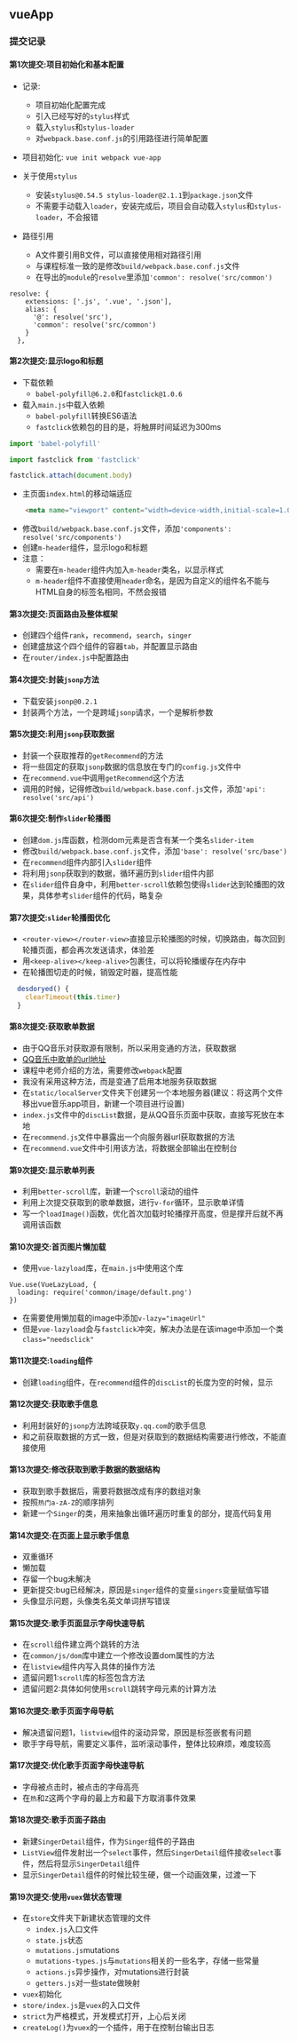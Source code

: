 ## vueApp
### 提交记录
#### 第1次提交:项目初始化和基本配置
+ 记录: 
  + 项目初始化配置完成
  + 引入已经写好的`stylus`样式
  + 载入`stylus`和`stylus-loader`
  + 对`webpack.base.conf.js`的引用路径进行简单配置
+ 项目初始化: `vue init webpack vue-app`
+ 关于使用`stylus`
  + 安装`stylus@0.54.5 stylus-loader@2.1.1`到`package.json`文件
  + 不需要手动载入`loader`，安装完成后，项目会自动载入`stylus`和`stylus-loader`，不会报错

+ 路径引用
  + A文件要引用B文件，可以直接使用相对路径引用
  + 与课程标准一致的是修改`build/webpack.base.conf.js`文件
  + 在导出的`module`的`resolve`里添加`'common': resolve('src/common')`
```
resolve: {
    extensions: ['.js', '.vue', '.json'],
    alias: {
      '@': resolve('src'),
      'common': resolve('src/common')
    }
  },
```
#### 第2次提交:显示logo和标题
+ 下载依赖
  + `babel-polyfill@6.2.0`和`fastclick@1.0.6`
+ 载入`main.js`中载入依赖
  + `babel-polyfill`转换ES6语法
  + `fastclick`依赖包的目的是，将触屏时间延迟为300ms
```javascript
import 'babel-polyfill'

import fastclick from 'fastclick'

fastclick.attach(document.body)
```
+ 主页面`index.html`的移动端适应
```html
    <meta name="viewport" content="width=device-width,initial-scale=1.0,maximum-scale=1.0,minimum-scale=1.0,user-scalable=no">
```
+ 修改`build/webpack.base.conf.js`文件，添加`'components': resolve('src/components')`
+ 创建`m-header`组件，显示logo和标题
+ 注意：
  + 需要在`m-header`组件内加入`m-header`类名，以显示样式
  + `m-header`组件不直接使用`header`命名，是因为自定义的组件名不能与HTML自身的标签名相同，不然会报错

#### 第3次提交:页面路由及整体框架
+ 创建四个组件`rank`，`recommend`，`search`，`singer`
+ 创建盛放这个四个组件的容器`tab`，并配置显示路由
+ 在`router/index.js`中配置路由

#### 第4次提交:封装`jsonp`方法
+ 下载安装`jsonp@0.2.1`
+ 封装两个方法，一个是跨域`jsonp`请求，一个是解析参数

#### 第5次提交:利用`jsonp`获取数据
+ 封装一个获取推荐的`getRecommend`的方法
+ 将一些固定的获取`jsonp`数据的信息放在专门的`config.js`文件中
+ 在`recommend.vue`中调用`getRecommend`这个方法
+ 调用的时候，记得修改`build/webpack.base.conf.js`文件，添加`'api': resolve('src/api')`

#### 第6次提交:制作`slider`轮播图
+ 创建`dom.js`库函数，检测dom元素是否含有某一个类名`slider-item`
+ 修改`build/webpack.base.conf.js`文件，添加`'base': resolve('src/base')`
+ 在`recommend`组件内部引入`slider`组件
+ 将利用`jsonp`获取到的数据，循环遍历到`slider`组件内部
+ 在`slider`组件自身中，利用`better-scroll`依赖包使得`slider`达到轮播图的效果，具体参考`slider`组件的代码，略复杂

#### 第7次提交:`slider`轮播图优化
+ `<router-view></router-view>`直接显示轮播图的时候，切换路由，每次回到轮播页面，都会再次发送请求，体验差
+ 用`<keep-alive></keep-alive>`包裹住，可以将轮播缓存在内存中
+ 在轮播图切走的时候，销毁定时器，提高性能
```js
  desdoryed() {
    clearTimeout(this.timer)
  }
```
#### 第8次提交:获取歌单数据
+ 由于QQ音乐对获取源有限制，所以采用变通的方法，获取数据
+ [QQ音乐中歌单的url地址](https://c.y.qq.com/splcloud/fcgi-bin/fcg_get_diss_by_tag.fcg?picmid=1&rnd=0.3021683586932469&g_tk=5381&jsonpCallback=getPlaylist&loginUin=0&hostUin=0&format=jsonp&inCharset=utf8&outCharset=utf-8&notice=0&platform=yqq&needNewCode=0&categoryId=10000000&sortId=5&sin=0&ein=29)
+ 课程中老师介绍的方法，需要修改`webpack`配置
+ 我没有采用这种方法，而是变通了启用本地服务获取数据
+ 在`static/localServer`文件夹下创建另一个本地服务器(建议：将这两个文件移出vue音乐app项目，新建一个项目进行设置)
+ `index.js`文件中的`discList`数据，是从QQ音乐页面中获取，直接写死放在本地
+ 在`recommend.js`文件中暴露出一个向服务器url获取数据的方法
+ 在`recommend.vue`文件中引用该方法，将数据全部输出在控制台

#### 第9次提交:显示歌单列表
+ 利用`better-scroll`库，新建一个`scroll`滚动的组件
+ 利用上次提交获取到的歌单数据，进行`v-for`循环，显示歌单详情
+ 写一个`loadImage()`函数，优化首次加载时轮播撑开高度，但是撑开后就不再调用该函数

#### 第10次提交:首页图片懒加载
+ 使用`vue-lazyload`库，在`main.js`中使用这个库
```vue
Vue.use(VueLazyLoad, {
  loading: require('common/image/default.png')
})
```
+ 在需要使用懒加载的image中添加`v-lazy="imageUrl"`
+ 但是`vue-lazyload`会与`fastclick`冲突，解决办法是在该image中添加一个类`class="needsclick"`

#### 第11次提交:`loading`组件
+ 创建`loading`组件，在`recommend`组件的`discList`的长度为空的时候，显示

#### 第12次提交:获取歌手信息
+ 利用封装好的`jsonp`方法跨域获取`y.qq.com`的歌手信息
+ 和之前获取数据的方式一致，但是对获取到的数据结构需要进行修改，不能直接使用

#### 第13次提交:修改获取到歌手数据的数据结构
+ 获取到歌手数据后，需要将数据改成有序的数组对象
+ 按照`热门a-zA-Z`的顺序排列
+ 新建一个`Singer`的类，用来抽象出循环遍历时重复的部分，提高代码复用

#### 第14次提交:在页面上显示歌手信息
+ 双重循环
+ 懒加载
+ 存留一个bug未解决
+ 更新提交:bug已经解决，原因是`singer`组件的变量`singers`变量赋值写错
+ 头像显示问题，头像类名英文单词拼写错误

#### 第15次提交:歌手页面显示字母快速导航
+ 在`scroll`组件建立两个跳转的方法
+ 在`common/js/dom`库中建立一个修改设置dom属性的方法
+ 在`listview`组件内写入具体的操作方法
+ 遗留问题1:`scroll`库的标签包含方法
+ 遗留问题2:具体如何使用`scroll`跳转字母元素的计算方法

#### 第16次提交:歌手页面字母导航
+ 解决遗留问题1，`listview`组件的滚动异常，原因是标签嵌套有问题
+ 歌手字母导航，需要定义事件，监听滚动事件，整体比较麻烦，难度较高

#### 第17次提交:优化歌手页面字母快速导航
+ 字母被点击时，被点击的字母高亮
+ 在`热`和`Z`这两个字母的最上方和最下方取消事件效果

#### 第18次提交:歌手页面子路由
+ 新建`SingerDetail`组件，作为`Singer`组件的子路由
+ `ListView`组件发射出一个`select`事件，然后`SingerDetail`组件接收`select`事件，然后将显示`SingerDetail`组件
+ 显示`SingerDetail`组件的时候比较生硬，做一个动画效果，过渡一下

#### 第19次提交:使用`vuex`做状态管理
+ 在`store`文件夹下新建状态管理的文件
  * `index.js`入口文件
  * `state.js`状态
  * `mutations.js`mutations
  * `mutations-types.js`与`mutations`相关的一些名字，存储一些常量
  * `actions.js`异步操作，对mutations进行封装
  * `getters.js`对一些state做映射
+ `vuex`初始化
+ `store/index.js`是`vuex`的入口文件
+ `strict`为严格模式，开发模式打开，上心后关闭
+ `createLog()`为`vuex`的一个插件，用于在控制台输出日志
